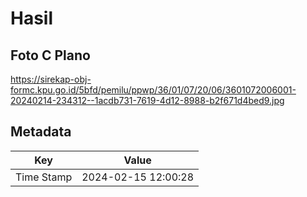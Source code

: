 # Hasil

## Foto C Plano

https://sirekap-obj-formc.kpu.go.id/5bfd/pemilu/ppwp/36/01/07/20/06/3601072006001-20240214-234312--1acdb731-7619-4d12-8988-b2f671d4bed9.jpg


## Metadata

| Key        | Value               |
| ---------- | ------------------- |
| Time Stamp | 2024-02-15 12:00:28 |



